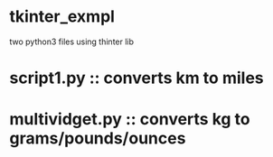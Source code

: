 # tkinter_exmpl

two python3 files using thinter lib
# script1.py :: converts km to miles
# multividget.py :: converts kg to grams/pounds/ounces
